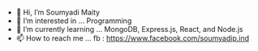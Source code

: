 - 👋 Hi, I’m Soumyadi Maity
- 👀 I’m interested in ... Programming
- 🌱 I’m currently learning ... MongoDB, Express.js, React, and Node.js
- 📫 How to reach me ... fb : https://www.facebook.com/soumyadip.ind


<!---
soumyadipmaity-ind/soumyadipmaity-ind is a ✨ special ✨ repository because its `README.md` (this file) appears on your GitHub profile.
You can click the Preview link to take a look at your changes.
--->

